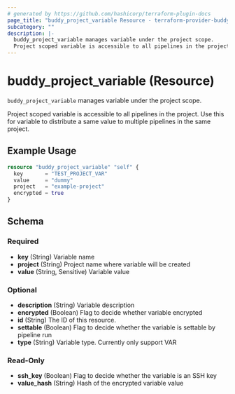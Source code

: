 ```yaml
---
# generated by https://github.com/hashicorp/terraform-plugin-docs
page_title: "buddy_project_variable Resource - terraform-provider-buddy"
subcategory: ""
description: |-
  buddy_project_variable manages variable under the project scope.
  Project scoped variable is accessible to all pipelines in the project. Use this for variable to distribute a same value to multiple pipelines in the same project.
---
```


# buddy_project_variable (Resource)

`buddy_project_variable` manages variable under the project scope.

Project scoped variable is accessible to all pipelines in the project. Use this for variable to distribute a same value to multiple pipelines in the same project.

## Example Usage

```terraform
resource "buddy_project_variable" "self" {
  key       = "TEST_PROJECT_VAR"
  value     = "dummy"
  project   = "example-project"
  encrypted = true
}
```

<!-- schema generated by tfplugindocs -->
## Schema

### Required

- **key** (String) Variable name
- **project** (String) Project name where variable will be created
- **value** (String, Sensitive) Variable value

### Optional

- **description** (String) Variable description
- **encrypted** (Boolean) Flag to decide whether variable encrypted
- **id** (String) The ID of this resource.
- **settable** (Boolean) Flag to decide whether the variable is settable by pipeline run
- **type** (String) Variable type. Currently only support VAR

### Read-Only

- **ssh_key** (Boolean) Flag to decide whether the variable is an SSH key
- **value_hash** (String) Hash of the encrypted variable value


